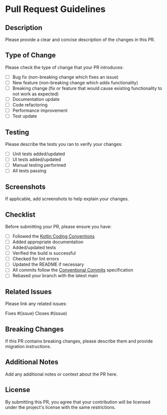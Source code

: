 # Pull Request Guidelines

## Description
Please provide a clear and concise description of the changes in this PR.

## Type of Change
Please check the type of change that your PR introduces:

- [ ] Bug fix (non-breaking change which fixes an issue)
- [ ] New feature (non-breaking change which adds functionality)
- [ ] Breaking change (fix or feature that would cause existing functionality to not work as expected)
- [ ] Documentation update
- [ ] Code refactoring
- [ ] Performance improvement
- [ ] Test update

## Testing
Please describe the tests you ran to verify your changes:

- [ ] Unit tests added/updated
- [ ] UI tests added/updated
- [ ] Manual testing performed
- [ ] All tests passing

## Screenshots
If applicable, add screenshots to help explain your changes.

## Checklist
Before submitting your PR, please ensure you have:

- [ ] Followed the [Kotlin Coding Conventions](https://kotlinlang.org/docs/coding-conventions.html)
- [ ] Added appropriate documentation
- [ ] Added/updated tests
- [ ] Verified the build is successful
- [ ] Checked for lint errors
- [ ] Updated the README if necessary
- [ ] All commits follow the [Conventional Commits](https://www.conventionalcommits.org/) specification
- [ ] Rebased your branch with the latest main

## Related Issues
Please link any related issues:

Fixes #(issue)
Closes #(issue)

## Breaking Changes
If this PR contains breaking changes, please describe them and provide migration instructions.

## Additional Notes
Add any additional notes or context about the PR here.

## License
By submitting this PR, you agree that your contribution will be licensed under the project's license with the same restrictions. 